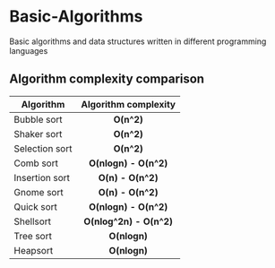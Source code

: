 # Basic-Algorithms
Basic algorithms and data structures written in different programming languages

## Algorithm complexity comparison

| Algorithm      | Algorithm complexity    |
| -------------- |:-----------------------:|
| Bubble sort    | **O(n^2)**              |
| Shaker sort    | **O(n^2)**              |
| Selection sort | **O(n^2)**		   |
| Comb sort      | **O(nlogn) - O(n^2)**   |
| Insertion sort | **O(n) - O(n^2)**       |
| Gnome sort	 | **O(n) - O(n^2)**	   |
| Quick sort	 | **O(nlogn) - O(n^2)**   |
| Shellsort	 | **O(nlog^2n) - O(n^2)** |
| Tree sort	 | **O(nlogn)**		   |
| Heapsort	 | **O(nlogn)**		   |
